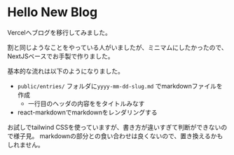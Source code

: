 # Hello New Blog

Vercelへブログを移行してみました。

割と同じようなことをやっている人がいましたが、ミニマムにしたかったので、
NextJSベースでお手製で作りました。

基本的な流れは以下のようになりました。

- `public/entries/` フォルダに`yyyy-mm-dd-slug.md` でmarkdownファイルを作成
  - 一行目のヘッダの内容ををタイトルみなす
- react-markdownでmarkdownをレンダリングする

お試しでtailwind CSSを使っていますが、書き方が違いすぎて判断ができないので様子見。
markdownの部分との食い合わせは良くないので、置き換えるかもしれません。
